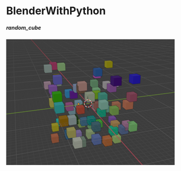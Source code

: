 # BlenderWithPython
 
##### random_cube

![](https://github.com/llapuras/BlenderWithPython/blob/master/img/random_cube.png)